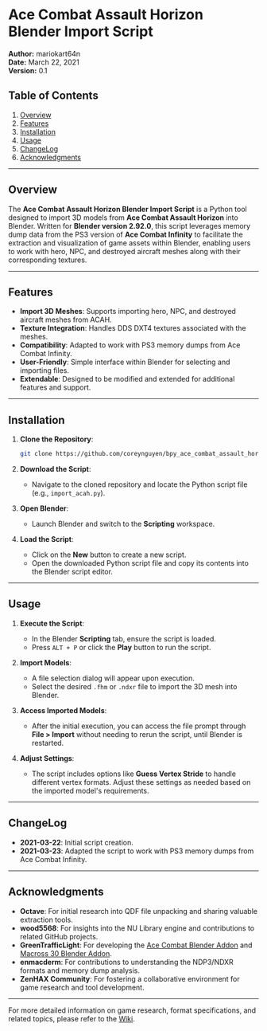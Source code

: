 # Ace Combat Assault Horizon Blender Import Script

**Author:** mariokart64n  
**Date:** March 22, 2021  
**Version:** 0.1  

## Table of Contents
1. [Overview](#overview)
2. [Features](#features)
3. [Installation](#installation)
4. [Usage](#usage)
5. [ChangeLog](#changelog)
6. [Acknowledgments](#acknowledgments)

---

## Overview

The **Ace Combat Assault Horizon Blender Import Script** is a Python tool designed to import 3D models from **Ace Combat Assault Horizon** into Blender. Written for **Blender version 2.92.0**, this script leverages memory dump data from the PS3 version of **Ace Combat Infinity** to facilitate the extraction and visualization of game assets within Blender, enabling users to work with hero, NPC, and destroyed aircraft meshes along with their corresponding textures.

---

## Features

- **Import 3D Meshes**: Supports importing hero, NPC, and destroyed aircraft meshes from ACAH.
- **Texture Integration**: Handles DDS DXT4 textures associated with the meshes.
- **Compatibility**: Adapted to work with PS3 memory dumps from Ace Combat Infinity.
- **User-Friendly**: Simple interface within Blender for selecting and importing files.
- **Extendable**: Designed to be modified and extended for additional features and support.

---

## Installation

1. **Clone the Repository**:
    ```bash
    git clone https://github.com/coreynguyen/bpy_ace_combat_assault_horizon_ps3.git
    ```
2. **Download the Script**:
    - Navigate to the cloned repository and locate the Python script file (e.g., `import_acah.py`).

3. **Open Blender**:
    - Launch Blender and switch to the **Scripting** workspace.

4. **Load the Script**:
    - Click on the **New** button to create a new script.
    - Open the downloaded Python script file and copy its contents into the Blender script editor.

---

## Usage

1. **Execute the Script**:
    - In the Blender **Scripting** tab, ensure the script is loaded.
    - Press `ALT + P` or click the **Play** button to run the script.

2. **Import Models**:
    - A file selection dialog will appear upon execution.
    - Select the desired `.fhm` or `.ndxr` file to import the 3D mesh into Blender.

3. **Access Imported Models**:
    - After the initial execution, you can access the file prompt through **File > Import** without needing to rerun the script, until Blender is restarted.

4. **Adjust Settings**:
    - The script includes options like **Guess Vertex Stride** to handle different vertex formats. Adjust these settings as needed based on the imported model's requirements.

---

## ChangeLog

- **2021-03-22**: Initial script creation.
- **2021-03-23**: Adapted the script to work with PS3 memory dumps from Ace Combat Infinity.

---

## Acknowledgments

- **Octave**: For initial research into QDF file unpacking and sharing valuable extraction tools.
- **wood5568**: For insights into the NU Library engine and contributions to related GitHub projects.
- **GreenTrafficLight**: For developing the [Ace Combat Blender Addon](https://github.com/GreenTrafficLight/Ace-Combat-Blender-Addon) and [Macross 30 Blender Addon](https://github.com/GreenTrafficLight/Macross-30-Blender-Addon).
- **enmacderm**: For contributions to understanding the NDP3/NDXR formats and memory dump analysis.
- **ZenHAX Community**: For fostering a collaborative environment for game research and tool development.

---

For more detailed information on game research, format specifications, and related topics, please refer to the [Wiki](https://github.com/coreynguyen/bpy_ace_combat_assault_horizon_ps3/wiki).
